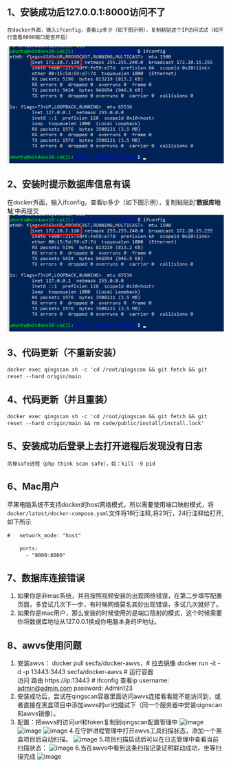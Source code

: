 ## 1、安装成功后127.0.0.1:8000访问不了
    在docker外面，输入ifconfig，查看ip多少（如下图示例），复制粘贴这个IP访问试试（如不行查看8000端口是否开启）
![](images/screenshot_1640765451384.png)

## 2、安装时提示数据库信息有误
在docker外面，输入ifconfig，查看ip多少（如下图示例），复制粘贴到‘**数据库地址**’中再提交
![](images/screenshot_1640765451384.png)

## 3、代码更新（不重新安装）
    docker exec qingscan sh -c 'cd /root/qingscan && git fetch && git reset --hard origin/main

## 4、代码更新（并且重装）
    docker exec qingscan sh -c 'cd /root/qingscan && git fetch && git reset --hard origin/main && rm code/public/install/install.lock'

## 5、安装成功后登录上去打开进程后发现没有日志
    杀掉safe进程（php think scan safe），如：kill -9 pid

## 6、Mac用户

苹果电脑系统不支持docker的host网络模式，所以需要使用端口映射模式，将`docker/latest/docker-compose.yaml`文件将18行注释,将23行，24行注释给打开,如下所示

```
#   network_mode: "host"
```
```
    ports:
      - "8000:8000"
```

## 7、数据库连接错误

1. 如果你是非mac系统，并且按照视频安装的出现网络错误，在第二步填写配置页面，多尝试几次下一步，有时候网络莫名其妙出现错误，多试几次就好了。
2. 如果你是mac用户，那么安装的时候使用的是端口隐射的模式，这个时候需要你将数据库地址从127.0.0.1换成你电脑本身的IP地址。


## 8、awvs使用问题

1. 安装awvs：
   docker pull secfa/docker-awvs，# 拉去镜像
   docker run -it -d -p 13443:3443 secfa/docker-awvs # 运行容器  
   访问 路由
   https://ip:13443  # ifconfig    查看ip
   username: admin@admin.com
   password: Admin123
2. 安装成功后，尝试在qingscan容器里面访问awvs连接看看能不能访问到，或者直接在黑盒项目中添加awvs的url扫描试下（同一个服务器中安装qignscan和awvs镜像）。
3. 配置：把awvs的访问url和token复制到qingscan配置管理中
   ![image](https://user-images.githubusercontent.com/16470673/150795904-09b55871-e123-4698-97ae-5f5d65468685.png)
   ![image](https://user-images.githubusercontent.com/16470673/150795939-b475ca01-d131-4562-bdf1-615f0e49615b.png)
   ![image](https://user-images.githubusercontent.com/16470673/150795994-e1e04223-0613-4777-95b4-1ed62f862e2f.png)
4.在守护进程管理中打开awvs工具扫描状态，添加一个黑盒项目后自动扫描。
   ![image](https://user-images.githubusercontent.com/16470673/150796230-0aba62a8-078a-45b0-b0cb-522383fbab7a.png)
5.项目扫描启动后可以在日志管理中查看当前扫描状态：
   ![image](https://user-images.githubusercontent.com/16470673/150796956-7c63a715-039f-428b-940b-58bce7dece6e.png)
6.当在awvs中看到这条扫描记录证明联动成功，坐等扫描完成
   ![image](https://user-images.githubusercontent.com/16470673/150797044-cb47bdd2-dc71-45cf-9344-f73dabb2d726.png)
